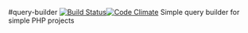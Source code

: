 #query-builder [![Build Status](https://travis-ci.org/thelambofgoat/query-builder.svg?branch=master)](https://travis-ci.org/thelambofgoat/query-builder)[![Code Climate](https://codeclimate.com/github/thelambofgoat/query-builder/badges/gpa.svg)](https://codeclimate.com/github/thelambofgoat/query-builder)
Simple query builder for simple PHP projects

